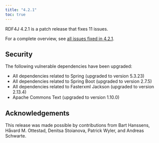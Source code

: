 ```yaml
---
title: "4.2.1"
toc: true
---
```

RDF4J 4.2.1 is a patch release that fixes 11 issues.

For a complete overview, see [all issues fixed in 4.2.1](https://github.com/eclipse/rdf4j/milestone/88?closed=1).


## Security

The following vulnerable dependencies have been upgraded:
 - All dependencies related to Spring (upgraded to version 5.3.23)
- All dependencies related to Spring Boot (upgraded to version 2.7.5)
- All dependencies related to Fasterxml Jackson (upgraded to version 2.13.4)
- Apache Commons Text (upgraded to version 1.10.0)


## Acknowledgements

This release was made possible by contributions from Bart Hanssens, Håvard M. Ottestad, Denitsa Stoianova, Patrick Wyler, and Andreas Schwarte.
